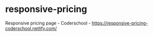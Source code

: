 # responsive-pricing
Responsive pricing page - Coderschool - https://responsive-pricing-coderschool.netlify.com/
